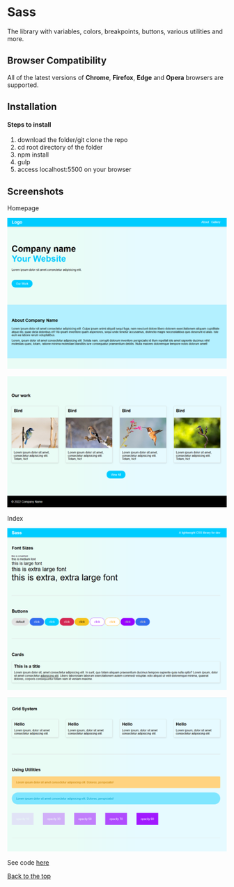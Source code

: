 # Sass

The library with variables, colors, breakpoints, buttons, various utilities and more.

## Browser Compatibility

All of the latest versions of <b>Chrome</b>, <b>Firefox</b>, <b>Edge</b> and <b>Opera</b> browsers are supported.

## Installation

#### Steps to install

<ol>
  <li>download the folder/git clone the repo</li>
  <li>cd root directory of the folder</li>
  <li>npm install</li>
  <li>gulp</li>
  <li>access localhost:5500 on your browser</li>
</ol>

## Screenshots

Homepage

![](screenshots/homepage-first.png)

![](screenshots/homepage-second.png)

Index

![](screenshots/index-first.png)

![](screenshots/index-second.png )

See code <a href="https://github.com/veronikagregorec/sass/tree/main/sass">here</a>

[Back to the top](#sass)
